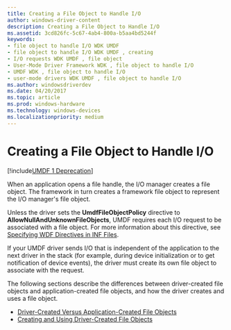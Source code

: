 ```yaml
---
title: Creating a File Object to Handle I/O
author: windows-driver-content
description: Creating a File Object to Handle I/O
ms.assetid: 3cd826fc-5c67-4ab4-800a-b5aa4bd5244f
keywords:
- file object to handle I/O WDK UMDF
- file object to handle I/O WDK UMDF , creating
- I/O requests WDK UMDF , file object
- User-Mode Driver Framework WDK , file object to handle I/O
- UMDF WDK , file object to handle I/O
- user-mode drivers WDK UMDF , file object to handle I/O
ms.author: windowsdriverdev
ms.date: 04/20/2017
ms.topic: article
ms.prod: windows-hardware
ms.technology: windows-devices
ms.localizationpriority: medium
---
```


# Creating a File Object to Handle I/O

[!include[UMDF 1 Deprecation](../umdf-1-deprecation.md)]

When an application opens a file handle, the I/O manager creates a file object. The framework in turn creates a framework file object to represent the I/O manager's file object.

Unless the driver sets the **UmdfFileObjectPolicy** directive to **AllowNullAndUnknownFileObjects**, UMDF requires each I/O request to be associated with a file object. For more information about this directive, see [Specifying WDF Directives in INF Files](specifying-wdf-directives-in-inf-files.md).

If your UMDF driver sends I/O that is independent of the application to the next driver in the stack (for example, during device initialization or to get notification of device events), the driver must create its own file object to associate with the request.

The following sections describe the differences between driver-created file objects and application-created file objects, and how the driver creates and uses a file object.

-   [Driver-Created Versus Application-Created File Objects](driver-created-versus-application-created-file-objects.md)
-   [Creating and Using Driver-Created File Objects](creating-and-using-driver-created-file-objects.md)

 

 





